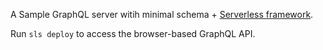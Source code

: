 A Sample GraphQL server witih minimal schema + [Serverless framework](https://www.serverless.com/).

Run <code>sls deploy</code> to access the browser-based GraphQL API.
